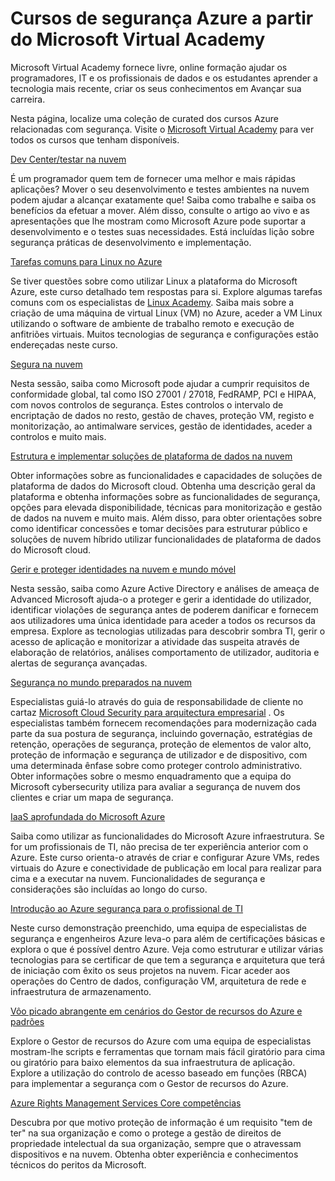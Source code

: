 <properties
   pageTitle="Cursos de segurança Azure a partir do Microsoft Virtual Academy | Microsoft Azure"
   description="Este artigo fornece uma coleção de segurança Azure curated relacionados cursos do Microsoft Virtual Academy.  Microsoft Virtual Academy fornece livre, online formação ajudar os programadores, IT e os profissionais de dados e os estudantes aprender a tecnologia mais recente, criar os seus conhecimentos em Avançar sua carreira."
   services="security"
   documentationCenter="na"
   authors="TomShinder"
   manager="MBaldwin"
   editor="TomSh"/>

<tags
   ms.service="security"
   ms.devlang="na"
   ms.topic="article"
   ms.tgt_pltfrm="na"
   ms.workload="na"
   ms.date="08/09/2016"
   ms.author="terrylan"/>

# <a name="azure-security-courses-from-microsoft-virtual-academy"></a>Cursos de segurança Azure a partir do Microsoft Virtual Academy

Microsoft Virtual Academy fornece livre, online formação ajudar os programadores, IT e os profissionais de dados e os estudantes aprender a tecnologia mais recente, criar os seus conhecimentos em Avançar sua carreira.

Nesta página, localize uma coleção de curated dos cursos Azure relacionadas com segurança. Visite o [Microsoft Virtual Academy](https://mva.microsoft.com/) para ver todos os cursos que tenham disponíveis.

[Dev Center/testar na nuvem](https://mva.microsoft.com/en-us/training-courses/devtest-in-the-cloud-16274?l=9aAijd7LC_2005190311)

É um programador quem tem de fornecer uma melhor e mais rápidas aplicações? Mover o seu desenvolvimento e testes ambientes na nuvem podem ajudar a alcançar exatamente que! Saiba como trabalhe e saiba os benefícios da efetuar a mover. Além disso, consulte o artigo ao vivo e as apresentações que lhe mostram como Microsoft Azure pode suportar a desenvolvimento e o testes suas necessidades. Está incluídas lição sobre segurança práticas de desenvolvimento e implementação.

[Tarefas comuns para Linux no Azure](https://mva.microsoft.com/en-us/training-courses/common-tasks-for-linux-on-azure-16191?l=J0Hvb7qJC_1204668937)

Se tiver questões sobre como utilizar Linux a plataforma do Microsoft Azure, este curso detalhado tem respostas para si. Explore algumas tarefas comuns com os especialistas de [Linux Academy](https://linuxacademy.com/). Saiba mais sobre a criação de uma máquina de virtual Linux (VM) no Azure, aceder a VM Linux utilizando o software de ambiente de trabalho remoto e execução de anfitriões virtuais. Muitos tecnologias de segurança e configurações estão endereçadas neste curso.

[Segura na nuvem](https://mva.microsoft.com/en-us/training-courses/secure-the-cloud-14037?l=lQIkkst0B_5300115881)

Nesta sessão, saiba como Microsoft pode ajudar a cumprir requisitos de conformidade global, tal como ISO 27001 / 27018, FedRAMP, PCI e HIPAA, com novos controlos de segurança. Estes controlos o intervalo de encriptação de dados no resto, gestão de chaves, proteção VM, registo e monitorização, ao antimalware services, gestão de identidades, aceder a controlos e muito mais.

[Estrutura e implementar soluções de plataforma de dados na nuvem](https://mva.microsoft.com/en-us/training-courses/design-and-implement-cloud-data-platform-solutions-15711?l=jbCdW0j1B_3005244527)

Obter informações sobre as funcionalidades e capacidades de soluções de plataforma de dados do Microsoft cloud. Obtenha uma descrição geral da plataforma e obtenha informações sobre as funcionalidades de segurança, opções para elevada disponibilidade, técnicas para monitorização e gestão de dados na nuvem e muito mais. Além disso, para obter orientações sobre como identificar concessões e tomar decisões para estruturar público e soluções de nuvem híbrido utilizar funcionalidades de plataforma de dados do Microsoft cloud.

[Gerir e proteger identidades na nuvem e mundo móvel](https://mva.microsoft.com/en-us/training-courses/manage-and-secure-identities-in-a-cloud-and-mobile-world-14013?l=GIJ2GcvrB_405192797)

Nesta sessão, saiba como Azure Active Directory e análises de ameaça de Advanced Microsoft ajuda-o a proteger e gerir a identidade do utilizador, identificar violações de segurança antes de poderem danificar e fornecem aos utilizadores uma única identidade para aceder a todos os recursos da empresa. Explore as tecnologias utilizadas para descobrir sombra TI, gerir o acesso de aplicação e monitorizar a atividade das suspeita através de elaboração de relatórios, análises comportamento de utilizador, auditoria e alertas de segurança avançadas.

[Segurança no mundo preparados na nuvem](https://mva.microsoft.com/en-us/training-courses/security-in-a-cloudenabled-world-12725?l=CfLHobAcB_3904300474)

Especialistas guiá-lo através do guia de responsabilidade de cliente no cartaz [Microsoft Cloud Security para arquitectura empresarial](http://www.microsoft.com/download/48121) . Os especialistas também fornecem recomendações para modernização cada parte da sua postura de segurança, incluindo governação, estratégias de retenção, operações de segurança, proteção de elementos de valor alto, proteção de informação e segurança de utilizador e de dispositivo, com uma determinada ênfase sobre como proteger controlo administrativo. Obter informações sobre o mesmo enquadramento que a equipa do Microsoft cybersecurity utiliza para avaliar a segurança de nuvem dos clientes e criar um mapa de segurança.

[IaaS aprofundada do Microsoft Azure](https://mva.microsoft.com/en-us/training-courses/microsoft-azure-iaas-deep-dive-14339?l=PtppYVQgB_8300115888)

Saiba como utilizar as funcionalidades do Microsoft Azure infraestrutura. Se for um profissionais de TI, não precisa de ter experiência anterior com o Azure. Este curso orienta-o através de criar e configurar Azure VMs, redes virtuais do Azure e conectividade de publicação em local para realizar para cima e a executar na nuvem. Funcionalidades de segurança e considerações são incluídas ao longo do curso.

[Introdução ao Azure segurança para o profissional de TI](https://mva.microsoft.com/training-courses/getting-started-with-azure-security-for-the-it-professional-11165?l=HfHzCXSAB_7404300474)

Neste curso demonstração preenchido, uma equipa de especialistas de segurança e engenheiros Azure leva-o para além de certificações básicas e explora o que é possível dentro Azure. Veja como estruturar e utilizar várias tecnologias para se certificar de que tem a segurança e arquitetura que terá de iniciação com êxito os seus projetos na nuvem. Ficar aceder aos operações do Centro de dados, configuração VM, arquitetura de rede e infraestrutura de armazenamento.

[Vôo picado abrangente em cenários do Gestor de recursos do Azure e padrões](https://mva.microsoft.com/en-us/training-courses/deep-dive-into-azure-resource-manager-scenarios-and-patterns-13793?l=i1m06ZJYB_7001937557)

Explore o Gestor de recursos do Azure com uma equipa de especialistas mostram-lhe scripts e ferramentas que tornam mais fácil giratório para cima ou giratório para baixo elementos da sua infraestrutura de aplicação. Explore a utilização do controlo de acesso baseado em funções (RBCA) para implementar a segurança com o Gestor de recursos do Azure.

[Azure Rights Management Services Core competências](https://mva.microsoft.com/en-us/training-courses/azure-rights-management-services-core-skills-10500?l=QLoxMwuCB_1805094681)

Descubra por que motivo proteção de informação é um requisito "tem de ter" na sua organização e como o protege a gestão de direitos de propriedade intelectual da sua organização, sempre que o atravessam dispositivos e na nuvem. Obtenha obter experiência e conhecimentos técnicos do peritos da Microsoft.
